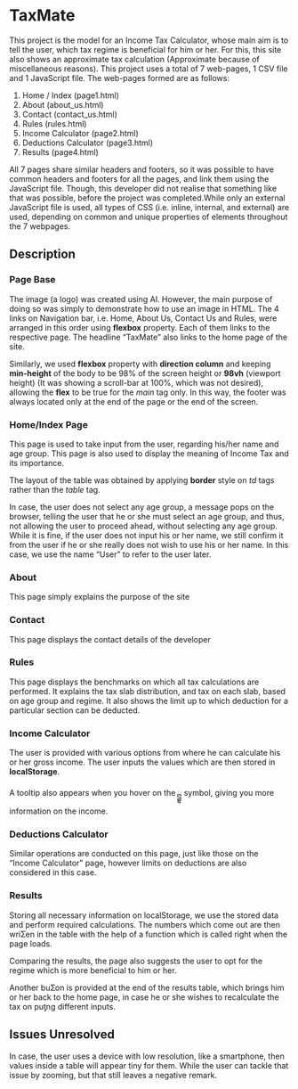 # TaxMate
This project is the model for an Income Tax Calculator, whose main aim is to tell the user, which tax regime is beneficial for him or her. For this, this site also shows an approximate tax calculation (Approximate because of miscellaneous reasons). This project uses a total of 7 web-pages, 1 CSV file and 1 JavaScript file. The web-pages formed are as follows:

1. Home / Index (page1.html)
2. About (about_us.html)
3. Contact (contact_us.html)
4. Rules (rules.html)
5. Income Calculator (page2.html)
6. Deductions Calculator (page3.html)
7. Results (page4.html)

All 7 pages share similar headers and footers, so it was possible to have common headers and footers for all the pages, and link them using the JavaScript file. Though, this developer did not realise that something like that was possible, before the project was completed.While only an external JavaScript file is used, all types of CSS (i.e. inline, internal, and external)
are used, depending on common and unique properties of elements throughout the 7 webpages.

## Description

### Page Base
The image (a logo) was created using AI. However, the main purpose of doing so was simply to demonstrate how to use an image in HTML. The 4 links on Navigation bar, i.e. Home, About Us, Contact Us and Rules, were arranged in this order using **flexbox** property. Each of them links to the respective page. The headline “TaxMate” also links to the home page of the site.

Similarly, we used **flexbox** property with **direction column** and keeping **min-height** of the body to be 98% of the screen height or **98vh** (viewport height) (It was showing a scroll-bar at 100%, which was not desired), allowing the **flex** to be true for the *main* tag only. In this way, the footer was always located only at the end of the page or the end of the screen.

### Home/Index Page
This page is used to take input from the user, regarding his/her name and age group. This page is also used to display the meaning of Income Tax and its importance.

The layout of the table was obtained by applying **border** style on *td* tags rather than the *table* tag.

In case, the user does not select any age group, a message pops on the browser, telling the user that he or she must select an age group, and thus, not allowing the user to proceed ahead, without selecting any age group. While it is fine, if the user does not input his or her name, we still confirm it from the user if he or she really does not wish to use his or her name. In this case, we use the name “User” to refer to the user later.

### About
This page simply explains the purpose of the site

### Contact
This page displays the contact details of the developer

### Rules
This page displays the benchmarks on which all tax calculations are performed. It explains the tax slab distribution, and tax on each slab, based on age group and regime. It also shows the limit up to which deduction for a particular section can be deducted.

### Income Calculator
The user is provided with various options from where he can calculate his or her gross income. The user inputs the values which are then stored in **localStorage**.

A tooltip also appears when you hover on the ྦྷ symbol, giving you more information on the income.

### Deductions Calculator
Similar operations are conducted on this page, just like those on the “Income Calculator” page, however limits on deductions are also considered in this case.

### Results
Storing all necessary information on localStorage, we use the stored data and perform required calculations. The numbers which come out are then wriƩen in the table with the help of a function which is called right when the page loads.

Comparing the results, the page also suggests the user to opt for the regime which is more beneficial to him or her.

Another buƩon is provided at the end of the results table, which brings him or her back to the home page, in case he or she wishes to recalculate the tax on puƫng different inputs.

## Issues Unresolved
In case, the user uses a device with low resolution, like a smartphone, then values inside a table will appear tiny for them. While the user can tackle that issue by zooming, but that still leaves a negative remark.
